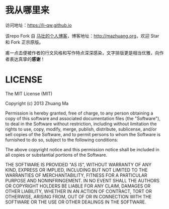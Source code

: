 # 我从哪里来

访问地址：https://li-qw.github.io

该repo Fork 自 [马壮的个人博客][3]，博客地址：<http://mazhuang.org>，欢迎 Star 和 Fork 正宗原版。  

甫一点击便被作者的行文风格和写作特点深深感染，文字排版更是相当优雅，向作者表达真挚的**感谢**！

# LICENSE

The MIT License (MIT)

Copyright (c) 2013 Zhuang Ma

Permission is hereby granted, free of charge, to any person obtaining a copy of
this software and associated documentation files (the "Software"), to deal in
the Software without restriction, including without limitation the rights to
use, copy, modify, merge, publish, distribute, sublicense, and/or sell copies of
the Software, and to permit persons to whom the Software is furnished to do so,
subject to the following conditions:

The above copyright notice and this permission notice shall be included in all
copies or substantial portions of the Software.

THE SOFTWARE IS PROVIDED "AS IS", WITHOUT WARRANTY OF ANY KIND, EXPRESS OR
IMPLIED, INCLUDING BUT NOT LIMITED TO THE WARRANTIES OF MERCHANTABILITY, FITNESS
FOR A PARTICULAR PURPOSE AND NONINFRINGEMENT. IN NO EVENT SHALL THE AUTHORS OR
COPYRIGHT HOLDERS BE LIABLE FOR ANY CLAIM, DAMAGES OR OTHER LIABILITY, WHETHER
IN AN ACTION OF CONTRACT, TORT OR OTHERWISE, ARISING FROM, OUT OF OR IN
CONNECTION WITH THE SOFTWARE OR THE USE OR OTHER DEALINGS IN THE SOFTWARE.

[1]: https://github.com/mzlogin/chinese-copywriting-guidelines
[2]: https://help.github.com/articles/setting-up-your-pages-site-locally-with-jekyll/
[3]: https://github.com/mzlogin/mzlogin.github.io
[4]: http://mazhuang.org "原作者的个人博客"
